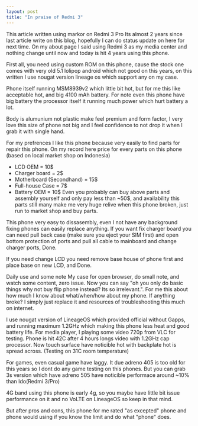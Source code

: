 ```yaml
---
layout: post
title: "In praise of Redmi 3"
---
```


This article written using markor on Redmi 3 Pro
Its almost 2 years since last article write on this blog, hopefully I can do status update on here for next time. On my about page I said using Redmi 3 as my media center and nothing change until now and today is hit 4 years using this phone.

First all, you need using custom ROM on this phone, cause the stock one comes with very old 5.1 lolipop android which not good on this years, on this written I use nougat version lineage os which support any on my case.

Phone itself running MSM8939v2 which little bit hot, but for me this like acceptable hot, and big 4100 mAh battery. For note even this phone have big battery the processor itself it running much power which hurt battery a lot.

Body is alumunium not plastic make feel premium and form factor, I very love this size of phone not big and I feel confidence to not drop it when I grab it with single hand.

For my prefrences I like this phone because very easily to find parts for repair this phone. On my record here price for every parts on this phone (based on local market shop on Indonesia)
- LCD OEM = 10$
- Charger board = 2$
- Motherboard (Secondhand) = 15$
- Full-house Case = 7$
- Battery OEM = 10$
Even you probably can buy above parts and assembly yourself and only pay less than ~50$, and availability this parts still many make me very huge relive when this phone broken, just run to market shop and buy parts.

This phone very easy to dissasembly, even I not have any background fixing phones can easily replace anything.
If you want fix charger board you can need pull back case (make sure you eject your SIM first) and open bottom protection of ports and pull all cable to mainboard and change charger ports, Done.

If you need change LCD you need remove base house of phone first and place base on new LCD, and Done.

Daily use and some note
My case for open browser, do small note, and watch some content, zero issue. Now you can say "oh you only do basic things why not buy flip phone instead? Its so irrelevant.". For me this about how much I know about what/when/how about my phone. If anything broke? I simply just replace it and resources of troubleshooting this much on internet.

I use nougat version of LineageOS which provided official without Gapps, and running maximum 1.2GHz which making this phone less heat and good battery life. For media player, I playing some video 720p from VLC for testing. Phone is hit 42C after 4 hours longs video with 1.2GHz cap processor. Now touch surface have noticible hot with backplate hot is spread across. (Testing on 31C room temperature)

For games, even casual game have laggy. It due adreno 405 is too old for this years so I dont do any game testing on this phones. But you can grab 3s version which have adreno 505 have noticible performace around ~10% than Ido(Redmi 3/Pro)

4G band using this phone is early 4g, so you maybe have little bit issue performance on it and no VoLTE on LineageOS so keep in that mind.

But after pros and cons, this phone for me rated "as excepted" phone and phone would using if you know the limit and do what "phone" does.
